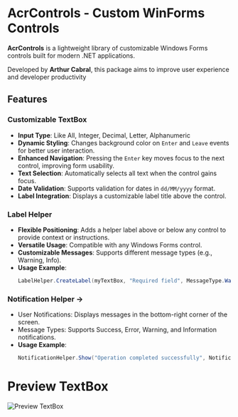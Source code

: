 # AcrControls - Custom WinForms Controls


**AcrControls** is a lightweight library of customizable Windows Forms controls built for modern .NET applications.

Developed by **Arthur Cabral**, this package aims to improve user experience and developer productivity

## Features

### Customizable TextBox
- **Input Type**: Like All, Integer, Decimal, Letter, Alphanumeric
- **Dynamic Styling**: Changes background color on `Enter` and `Leave` events for better user interaction.
- **Enhanced Navigation**: Pressing the `Enter` key moves focus to the next control, improving form usability.
- **Text Selection**: Automatically selects all text when the control gains focus.
- **Date Validation**: Supports validation for dates in `dd/MM/yyyy` format.
- **Label Integration**: Displays a customizable label title above the control.

### Label Helper
- **Flexible Positioning**: Adds a helper label above or below any control to provide context or instructions.
- **Versatile Usage**: Compatible with any Windows Forms control.
- **Customizable Messages**: Supports different message types (e.g., Warning, Info).
- **Usage Example**:
  ```csharp
  LabelHelper.CreateLabel(myTextBox, "Required field", MessageType.Warning);

### Notification Helper ->
- User Notifications: Displays messages in the bottom-right corner of the screen.
- Message Types: Supports Success, Error, Warning, and Information notifications.
- **Usage Example**:
  ```csharp
  NotificationHelper.Show("Operation completed successfully", NotificationType.Success);
  ```

# Preview TextBox
![Preview TextBox](https://github.com/user-attachments/assets/1f543042-08bd-48de-84f3-8c600c20decb)



